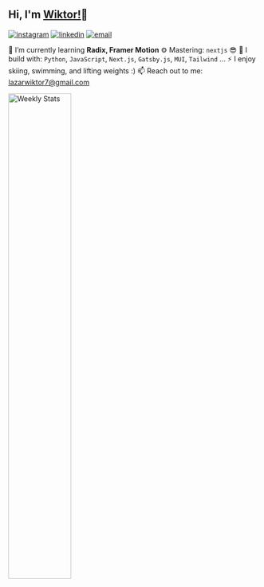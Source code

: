 

## Hi, I'm [Wiktor!](https://github.com/wiktorlazar)👋
<a href="https://www.instagram.com/wiktorlazarr/" target="_blank"><img alt="instagram" align="center" src="https://img.shields.io/badge/-Instagram-222831?style=flat-square&logo=instagram&logoColor=white&labelColor=1f1f1f"></a>
<a href="https://www.linkedin.com/in/wiktorlazar/" target="_blank"><img alt="linkedin" align="center" src="https://img.shields.io/badge/-Linkedin-222831?style=flat-square&logo=linkedin&logoColor=white&labelColor=1f1f1f"></a>
<a href="mailto:lazarwiktor7@gmail.com" target="_blank"><img alt="email" align="center" src="https://img.shields.io/badge/-Email-222831?style=flat-square&&logo=gmail&logoColor=white&labelColor=1f1f1f"></a>
<br>

🌱 I’m currently learning **Radix, Framer Motion**
⚙️ Mastering: `nextjs` 😎
🧰 I build with: `Python`, `JavaScript`, `Next.js`, `Gatsby.js`,  `MUI`, `Tailwind` ...
⚡ I enjoy skiing, swimming, and lifting weights :)
📫 Reach out to me: lazarwiktor7@gmail.com
<br>

<a href="https://wakatime.com/@antitrendy" target="_blank">
    <img width="50%" align="left" alt="Weekly Stats" src="https://github-readme-stats.vercel.app/api/wakatime?username=@antitrendy&border_radius=8px&theme=dark&bg_color=rgba(13,17,23,1)&border_color=rgba(22,27,34,0.6)&icon_color=58a6ff&text_color=white&title_color=white&show_icons=true&disable_animations=true">
</a>
